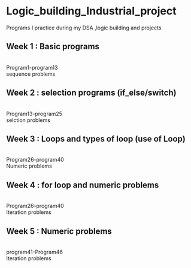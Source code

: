 # Logic_building_Industrial_project
Programs I practice during my DSA ,logic building and projects
<br>
 ## Week 1 : Basic programs
 <br>
 Program1-program13<br>
 sequence problems
<br>
 
 ## Week 2 : selection programs (if_else/switch)
 <br>
 Program13-program25<br>
 selction problems
<br>

 ## Week 3 : Loops and types of loop (use of Loop)
 <br>
 Program26-program40<br>
 Numeric problems
<br>

## Week 4 : for loop and numeric problems
 <br>
 Program26-program40<br>
 Iteration problems
<br>

## Week 5 : Numeric problems
 <br>
 program41-Program46<br>
 Iteration problems
<br>
 
